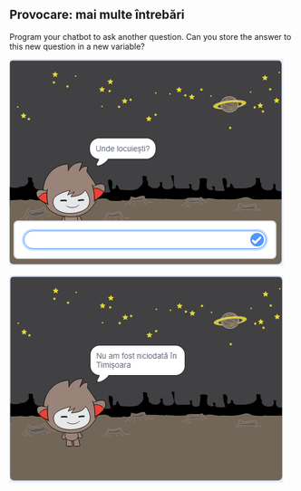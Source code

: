 ## Provocare: mai multe întrebări

Program your chatbot to ask another question. Can you store the answer to this new question in a new variable?

![Mai multe întrebări](images/chatbot-question1.png)

![Mai multe întrebări](images/chatbot-question2.png)